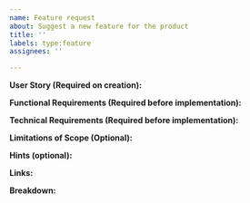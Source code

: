 ```yaml
---
name: Feature request
about: Suggest a new feature for the product
title: ''
labels: type:feature
assignees: ''

---
```


**User Story (Required on creation):**
    
**Functional Requirements (Required before implementation):**
 
**Technical Requirements (Required before implementation):** 
    
**Limitations of Scope (Optional):**
    
**Hints (optional):**

**Links:** 

<!--
- https://jira.camunda.com/browse/CAM-12398
-->

**Breakdown:**

<!--
- [ ] #123
- [ ] Step X
-->